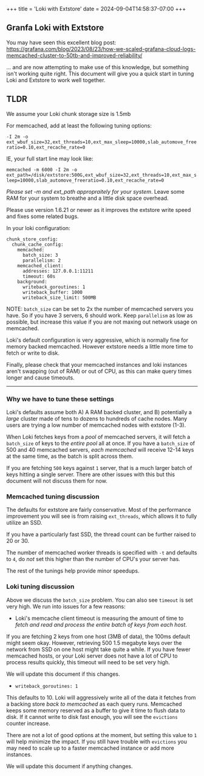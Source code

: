 +++
title = 'Loki with Extstore'
date = 2024-09-04T14:58:37-07:00
+++

## Granfa Loki with Extstore

You may have seen this excellent blog post: https://grafana.com/blog/2023/08/23/how-we-scaled-grafana-cloud-logs-memcached-cluster-to-50tb-and-improved-reliability/

... and are now attempting to make use of this knowledge, but something isn't
working quite right. This document will give you a quick start in tuning Loki
and Extstore to work well together.

## TLDR

We assume your Loki chunk storage size is 1.5mb

For memcached, add at least the following tuning options:

`-I 2m -o ext_wbuf_size=32,ext_threads=10,ext_max_sleep=10000,slab_automove_freeratio=0.10,ext_recache_rate=0`

IE, your full start line may look like:

`memcached -m 6000 -I 2m -o ext_path=/disk/extstore:500G,ext_wbuf_size=32,ext_threads=10,ext_max_sleep=10000,slab_automove_freeratio=0.10,ext_recache_rate=0`

*Please set -m and ext_path appropraitely for your system*. Leave some RAM for
your system to breathe and a little disk space overhead.

Please use version 1.6.21 or newer as it improves the extstore write speed and
fixes some related bugs.

In your loki configuration:

```
chunk_store_config:
  chunk_cache_config:
    memcached:
      batch_size: 3
      parallelism: 2
    memcached_client:
      addresses: 127.0.0.1:11211
      timeout: 60s
    background:
      writeback_goroutines: 1
      writeback_buffer: 1000
      writeback_size_limit: 500MB
```

NOTE: `batch_size` can be set to 2x the number of memcached servers you have.
So if you have 3 servers, 6 should work. Keep `parallelism` as low as
possible, but increase this value if you are not maxing out network usage on
memcached.

Loki's default configuration is very aggressive, which is normally fine for
memory backed memcached. However extstore needs a little more time to fetch or
write to disk.

Finally, please check that your memcached instances and loki instances aren't
swapping (out of RAM) or out of CPU, as this can make query times longer and
cause timeouts.

---

### Why we have to tune these settings

Loki's defaults assume both A) A RAM backed cluster, and B) potentially a
_large_ cluster made of tens to dozens to hundreds of cache nodes. Many users
are trying a low number of memcached nodes with extstore (1-3).

When Loki fetches keys from a _pool_ of memcached servers, it will fetch a 
`batch_size` of keys to the _entire pool_ all at once. If you have a
`batch_size` of 500 and 40 memcached servers, _each memcached_ will receive
12-14 keys at the same time, as the batch is split across them.

If you are fetching `500` keys against `1` server, that is a much larger batch
of keys hitting a single server. There are other issues with this but this
document will not discuss them for now.

### Memcached tuning discussion

The defaults for extstore are fairly conservative. Most of the performance
improvement you will see is from raising `ext_threads`, which allows it to
fully utilize an SSD.

If you have a particularly fast SSD, the thread count can be further raised to
20 or 30.

The number of memcached worker threads is specified with `-t` and defaults to
`4`, do _not_ set this higher than the number of CPU's your server has.

The rest of the tunings help provide minor speedups.

### Loki tuning discussion

Above we discuss the `batch_size` problem. You can also see `timeout` is set
very high. We run into issues for a few reasons:

- Loki's memcache client timeout is measuring the amount of time to _fetch and
  read and process the entire batch of keys from each host_.

If you are fetching 2 keys from one host (3MB of data), the 100ms default might seem okay. However, retrieving 500 1.5 megabyte keys over the network from SSD on one host might take quite a while. If you have fewer memcached hosts, or your Loki server does not have a lot of CPU to process results quickly, this timeout will need to be set very high.

We will update this document if this changes.

- `writeback_goroutines: 1`

This defaults to 10. Loki will aggressively write all of the data it fetches
from a backing store _back to memcached_ as each query runs. Memcached keeps
some memory reserved as a buffer to give it time to flush data to disk. If it
cannot write to disk fast enough, you will see the `evictions` counter
increase.

There are not a lot of good options at the moment, but setting this value to
`1` will help minimize the impact. If you still have trouble with `evictions`
you may need to scale up to a faster memcached instance or add more instances.

We will update this document if anything changes.
